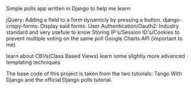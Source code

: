 Simple polls app written in Django to help me learn:

jQuery: Adding a field to a form dynamicly by pressing a button.
django-crispy-forms: Display said forms.
User Authentication/Oauth2: Industry standard and very usefule to know
Storing IP's/Session ID's/Cookies to prevent multiple voting on the same poll
Google Charts API (important to me)

learn about CBVs(Class Based Views)
learn some slightly more advanced templating techniques

The base code of this project is taken from the two tutorials: Tango With Django and the official Django polls tutorial.


